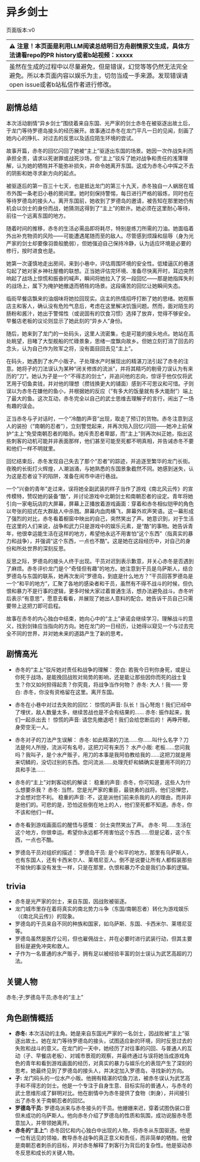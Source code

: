 # 异乡剑士
页面版本:v0
 

| :warning: 注意！本页面是利用LLM阅读总结明日方舟剧情原文生成，具体方法请看repo的PR history或者b站视频：xxxxx           |
|:----------------------------|
| 虽然在生成的过程中以尽量避免，但是错误，幻觉等等仍然无法完全避免。所以本页面内容以娱乐为主，切勿当成一手来源。发现错误请open issue或者b站私信作者进行修改。|



## 剧情总结
本次活动剧情“异乡剑士”围绕着来自东国、光严家的剑士赤冬在被驱逐出故土后，于龙门等待罗德岛接头的经历展开。故事通过赤冬在龙门平凡一日的见闻，刻画了她内心的挣扎、对过去的反思以及适应陌生环境的尝试。

故事开篇，赤冬的回忆闪回了她被“主上”驱逐出东国的场景。她因一次作战失利而承担全责，请求以死谢罪或战死沙场，但“主上”驳斥了她对战争和责任的浅薄理解，认为她的牺牲并不能弥补损失，并命令她离开东国。这成为赤冬心中挥之不去的阴影和她寻求新方向的起点。

被驱逐后的第一百三十七天，也是抵达龙门的第三十九天，赤冬独自一人蜗居在城市外围一条老旧小巷的房间里。她时刻保持警惕，每日进行严格的锻炼，同时也在等待罗德岛的接头人。离开东国前，她收到了罗德岛的邀请，被告知在那里她仍有机会以剑士的身份而战，她猜测这得到了“主上”的默许。她必须在这里耐心等待，前往一个远离东国的地方。

随着时间的推移，赤冬的生活必需品即将耗尽，特别是练刀所需的刀油。她面临着外出补充物资的风险——可能遭遇尾随而至的敌人。尽管感到烦躁和屈辱（身为光严家的剑士却要像羽兽般脆弱），但她强迫自己保持冷静，认为适应环境是必要的修行，按时进食也是。

她第一次谨慎地走出房间，来到小巷中，评估周围环境的安全性。低矮逼仄的巷道勾起了她对家乡神社屋檐的联想。正当她评估完环境、准备尽快离开时，耳边突然响起了战场上惊慌和振奋的喊声，瞬间将她拉入了另一段回忆——那是她指挥失利的战场上，属下为掩护她撤退而牺牲的场景。这段痛苦的回忆让她瞬间失态。

临街早餐店飘来的油烟味将她拉回现实。店主的热情招呼打断了她的思绪。她观察店主和客人，确认没有危险气息后，考虑在这里解决饥饿问题。然而，面对陌生的肠粉和酱汁，她出于警惕性（或说固有的饮食习惯）选择了放弃，觉得不够安全。早餐店老板的议论则显示了她此刻的“异乡人”身份。

随后，她来到了龙门的一处码头，这里人流密集，也是可能的接头地点。她站在高处眺望，目睹了大型舰船的忙碌景象，思绪一度飘向故乡。但她立刻打消了回去的念头，认为自己作为败军之将，没有面目回去见“主上”。

在码头，她遇到了水产小贩孑。孑处理水产时展现出的精湛刀法引起了赤冬的注意。她将孑的刀法误认为某种“闭关修炼的流派”，并将其精巧的剔骨刀误认为有来历的“刀”。她认为孑是一个“不得志的剑士”，并追问他的志向，惊讶于他仅仅将武艺用于切鱼卖钱，并对他的理想（攒钱换更大的铺面）感到不可思议和可惜。孑则误以为赤冬在嫌他的鱼小，并根据她的反应（“有多大的饭量就有多大能耐”）端上了最大的鱼。这次互动，赤冬完全以自己的武士思维去理解孑的言行，闹出了一场有趣的误会。

正当赤冬与孑对话时，一个“冷酷的声音”出现，取走了预订的货物。赤冬注意到这人的装扮（“南朝的忍者”），立刻警觉起来，并再次陷入回忆/闪回——她冲上前保护“主上”免受南朝忍者的暗杀。她斥责忍者卑鄙，而“主上”则再次纠正她，指出这些刺客的动机可能并非表面那样，他们甚至可能至死都不明真相，并告诫赤冬不要和他们一样不明就里。

回忆结束后，赤冬发现自己失去了那个“忍者”的踪迹，并追逐至繁华的龙门长街。夜晚的长街灯火辉煌，人潮汹涌，与她熟悉的东国景象截然不同。她感到迷失，认为这是忍者设下的陷阱，准备在闹市中进行巷战。

一个“兴奋的青年”走过来，误将她全副武装的样子当作了游戏《南北风云传》的宣传模特，赞叹她的装备“酷”，并讨论游戏中北朝剑士和南朝忍者的设定。青年将她引向一家电玩店的大屏幕，屏幕上正播放着游戏画面：穿着和赤冬相似铠甲的角色以夸张的招式在大群敌人中杀戮。屏幕内血肉横飞，屏幕外欢声笑语。这一幕形成了强烈的对比，赤冬看着橱窗中映出的自己，突然笑出了声。她意识到，对于生活在这里的人们来说，战争和武力只是游戏中的娱乐元素，是“酷”的事物。她告诉青年，他很幸运能生活在这样的地方，希望他永远不用害怕“这个东西”（指真实的暴力和战争），并强调“这个东西，一点也不酷”。这是她在这段经历中，对自己的身份和所处世界的深刻反思。

反思之际，罗德岛的接头人终于出现。干员对迟到表示歉意，并关心赤冬是否遇到了麻烦。赤冬评价龙门是个“奇怪但有趣”的地方。她注意到干员是乌萨斯人，结合罗德岛与东国的联系，她再次发问“罗德岛，到底是什么地方？”干员回答罗德岛是一个“和平的地方”，汇聚了各地的感染者和干员，虽然有不得不战斗的时候，但仇恨和暴力不是行事的逻辑，更多时候大家过着普通生活，想办法避免战斗。赤冬听后表示“有意思”，愿意去看看，并展现了她出人意料的配合。她告诉干员自己只需要带上这把刀即可启程。

故事在赤冬的内心独白中结束，她向心中的“主上”承诺会继续学习，理解战斗的意义，找到剑锋应当指向的方向。她在龙门的一日经历，让她得以窥见一个与过去完全不同的世界，并对她未来的道路产生了新的思考。
## 剧情高光
- 赤冬的“主上”驳斥她对责任和战争的理解：
旁白: 若我今日判你身死，或是让你死于战场，是能挽回战败对局势的影响，还是能让那些因你而死的战士复生？你又如何担得起责？你究竟，将战争当作何物？
赤冬: 大人！我——
旁白: 赤冬，你没有资格留在这里。离开东国。

- 赤冬在小巷中对过去失败的回忆：
惊慌的声音: 队长！当心弩炮！我们已经中了埋伏，敌人数量太多，继续苦战也是不会有结果的......
赤冬: 振作起来，我们一起杀出去！
惊慌的声音: 请您先撤退吧！我们会给您断后的！
再睁开眼，身旁空无一人。

- 赤冬对孑的刀法产生误解：
赤冬: 如此精湛的刀法......你......叫什么名字？刀法是何人所授，流派可有名号，这把刀可有来历？
水产小贩: 老板......您问我吗？我叫孑，是个水产贩子，用刀的本事是我阿伯教给我的......这把刀就是用来切鳞的，没切过别的东西。您问流派......处理壳虾和鳞确实是要用不同的刀具和手法......

- 赤冬的“主上”对刺客动机的解读：
稳重的声音: 赤冬，你可知道，这些人为什么想要杀我？
赤冬: 当然，您是光严家的重臣，最骁勇的战将。他们忌惮您，才会想对您不利。
稳重的声音: 不，这是派他们前来杀我的人的理由，而并非是他们的。可悲的是，恐怕这些倒在地上的人，他们至死都不知道。赤冬，你不该和他们一样。

- 赤冬看到游戏画面后的醒悟与感慨：
剑士突然笑出了声。
赤冬: 呵......生活在这个地方，你很幸运。希望你永远都不用害怕这个东西......但是记着，这个东西，一点也不酷。

- 罗德岛干员对组织的描述：
罗德岛干员: 是个和平的地方。那里有乌萨斯人，也有东国人，还有卡西米尔人、莱塔尼亚人。倒不是说要让所有人都假装那些不愉快的事没有发生一样，只是在那里，仇恨和暴力不会是我们办事的逻辑。
## trivia
- 赤冬是光严家的剑士，来自东国，因战败被驱逐。
- 龙门城市里存在着将真实的南北势力斗争（东国/南朝忍者）转化为游戏娱乐（《南北风云传》）的现象。
- 罗德岛的干员来自不同的种族和国家，如乌萨斯、东国、卡西米尔、莱塔尼亚等。
- 罗德岛虽然是医疗公司，但也雇佣战士，并在必要时进行武装行动，但其主要目标是避免冲突和救人。
- 孑作为一名普通的水产贩子，拥有足以被经验丰富的剑士误认为武艺高超的刀法。
## 关键人物
赤冬;孑;罗德岛干员;赤冬的“主上”
## 角色剧情概括
-   **赤冬:** 本次活动的主角。她是来自东国光严家的一名剑士，因战败被“主上”驱逐出故土。她在龙门等待罗德岛的接头，试图适应新的环境，同时反思过去的失败和战斗的意义。在龙门的一天中，她经历了对往事的闪回、与普通人的互动（孑、早餐店老板）、对城市景观的观察，并最终通过与误将她当成游戏角色的青年和看到游戏画面的经历，对真实的暴力与娱乐化的表现产生了深刻的思考。她最终见到了罗德岛的接头人，并决定加入罗德岛，寻找新的方向。
-   **孑:** 龙门码头的一位水产小贩。他拥有精湛的切鱼刀法，被赤冬误认为武艺高手和不得志的剑士。他是一个专注于自身生意、目标实际的普通人，与赤冬的武士思维形成了鲜明对比。他在剧情中为赤冬提供了食物（刺身），并间接引出了赤冬关于南朝忍者的回忆。
-   **罗德岛干员:** 罗德岛派来与赤冬接头的干员。他姗姗来迟，穿着试图伪装口音但未成功的乌萨斯人。他向赤冬介绍了罗德岛的性质和氛围，成功说服赤冬愿意加入，并带领她离开。
-   **赤冬的“主上”:** 赤冬回忆和内心独白中出现的人物，将赤冬从东国驱逐。他是一位有远见的领袖，教导赤冬战争的真正意义和责任，而非简单的牺牲。他曾是南朝忍者刺杀的目标，并对赤冬解释了刺客行为背后的复杂性。他是驱动赤冬反思和成长的关键人物。